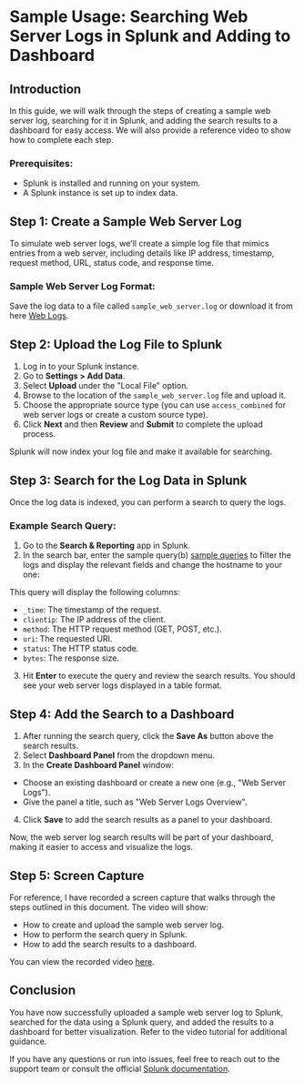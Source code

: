 # Sample Usage: Searching Web Server Logs in Splunk and Adding to Dashboard

## Introduction

In this guide, we will walk through the steps of creating a sample web server log, searching for it in Splunk, and adding the search results to a dashboard for easy access. We will also provide a reference video to show how to complete each step.

### Prerequisites:
- Splunk is installed and running on your system.
- A Splunk instance is set up to index data.

## Step 1: Create a Sample Web Server Log

To simulate web server logs, we'll create a simple log file that mimics entries from a web server, including details like IP address, timestamp, request method, URL, status code, and response time.

### Sample Web Server Log Format:


Save the log data to a file called `sample_web_server.log` or download it from here [Web Logs](https://github.com/KushagraVarshney101/Splunk-Documentation/blob/main/Sample%20Logs/webserver.log).

## Step 2: Upload the Log File to Splunk

1. Log in to your Splunk instance.
2. Go to **Settings > Add Data**.
3. Select **Upload** under the "Local File" option.
4. Browse to the location of the `sample_web_server.log` file and upload it.
5. Choose the appropriate source type (you can use `access_combined` for web server logs or create a custom source type).
6. Click **Next** and then **Review** and **Submit** to complete the upload process.

Splunk will now index your log file and make it available for searching.

## Step 3: Search for the Log Data in Splunk

Once the log data is indexed, you can perform a search to query the logs.

### Example Search Query:

1. Go to the **Search & Reporting** app in Splunk.
2. In the search bar, enter the sample query(b) [sample queries](https://github.com/KushagraVarshney101/Splunk-Documentation/blob/main/Sample%20Queries/Search%20queries.md) to filter the logs and display the relevant fields and change the hostname to your one:
     
This query will display the following columns:
- `_time`: The timestamp of the request.
- `clientip`: The IP address of the client.
- `method`: The HTTP request method (GET, POST, etc.).
- `uri`: The requested URI.
- `status`: The HTTP status code.
- `bytes`: The response size.

3. Hit **Enter** to execute the query and review the search results. You should see your web server logs displayed in a table format.

## Step 4: Add the Search to a Dashboard

1. After running the search query, click the **Save As** button above the search results.
2. Select **Dashboard Panel** from the dropdown menu.
3. In the **Create Dashboard Panel** window:
- Choose an existing dashboard or create a new one (e.g., "Web Server Logs").
- Give the panel a title, such as "Web Server Logs Overview".
4. Click **Save** to add the search results as a panel to your dashboard.

Now, the web server log search results will be part of your dashboard, making it easier to access and visualize the logs.

## Step 5: Screen Capture

For reference, I have recorded a screen capture that walks through the steps outlined in this document. The video will show:

- How to create and upload the sample web server log.
- How to perform the search query in Splunk.
- How to add the search results to a dashboard.

You can view the recorded video [here](insert-link-to-video).

## Conclusion

You have now successfully uploaded a sample web server log to Splunk, searched for the data using a Splunk query, and added the results to a dashboard for better visualization. Refer to the video tutorial for additional guidance.

If you have any questions or run into issues, feel free to reach out to the support team or consult the official [Splunk documentation](https://docs.splunk.com/Documentation).
